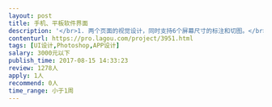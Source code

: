 ```yaml
---                
layout: post       
title: 手机、平板软件界面           
description: '</br>1. 两个页面的视觉设计，同时支持6个屏幕尺寸的标注和切图。</br>2. 具体业务逻辑详谈。</br>3. 分三个阶段提交：页面1的设计、页面2的设计、6个屏幕尺寸完整的标注和切图；周四晚完成两个页面设计，周五、周六修改、调整；周日完成全部标注和切图。</br>'     
contenturl: https://pro.lagou.com/project/3951.html      
tags: [UI设计,Photoshop,APP设计]            
salary: 3000元以下          
publish_time: 2017-08-15 14:33:23         
review: 1278人                   
apply: 1人                   
recommend: 0人                   
time_range: 小于1周              
---                 
```

